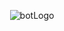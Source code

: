 <p align='center'>
  <img src='https://github.com/user-attachments/assets/7d6c0f8a-4faa-49d7-bd5e-daed5c1e1189' alt='botLogo'>
</p>
